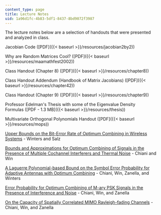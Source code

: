 ```yaml
---
content_type: page
title: Lecture Notes
uid: 1a96d1fc-4b83-5df1-8437-8bd9072f3987
---
```


The lecture notes below are a selection of handouts that were presented and analyzed in class.

Jacobian Code ([PDF]({{< baseurl >}}/resources/jacobian2by2))

Why are Random Matrices Cool? ([PDF]({{< baseurl >}}/resources/maamathfest2002))

Class Handout (Chapter 8) ([PDF]({{< baseurl >}}/resources/chapter8))

Class Handout Addendum (Handbook of Matrix Jacobians) ([PDF]({{< baseurl >}}/resources/chapter42))

Class Handout (Chapter 9) ([PDF]({{< baseurl >}}/resources/chapter9))

Professor Edelman's Thesis with some of the Eigenvalue Density Formulas ([PDF - 1.3 MB]({{< baseurl >}}/resources/thesis))

Multivariate Orthogonal Polynomials Handout ([PDF]({{< baseurl >}}/resources/mops))

[Upper Bounds on the Bit-Error Rate of Optimum Combining in Wireless Systems](http://ieeexplore.ieee.org/Xplore/login.jsp?url=http%3A%2F%2Fieeexplore.ieee.org%2Fiel4%2F26%2F15893%2F00737400.pdf%3Farnumber%3D737400&authDecision=-203) - Winters and Salz

[Bounds and Approximations for Optimum Combining of Signals in the Presence of Multiple Cochannel Interferers and Thermal Noise](http://web.mit.edu/18.996/www/OC-Bounds-TC-02-03.pdf) - Chiani and Win

[A Laguerre Polynomial-based Bound on the Symbol Error Probability for Adaptive Antennas with Optimum Combining](https://ieeexplore.ieee.org/document/1259393) - Chiani, Win, Zanella, and Winters

[Error Probability for Optimum Combining of M-ary PSK Signals in the Presence of Interference and Noise](http://ieeexplore.ieee.org/Xplore/login.jsp?url=http%3A%2F%2Fieeexplore.ieee.org%2Fiel5%2F26%2F27921%2F01246005.pdf%3Farnumber%3D1246005&authDecision=-203) - Chiani, Win, and Zanella

[On the Capacity of Spatially Correlated MIMO Rayleigh-fading Channels](https://ieeexplore.ieee.org/document/1237126) - Chiani, Win, and Zanella